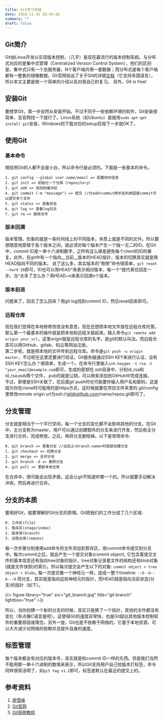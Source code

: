 ```yaml
---
title: Git学习总结
date: 2018-11-25 20:54:42
summary: ""
draft: false 
---
```

## Git简介

Git由Linus开发以实现版本控制，（几乎）是现在最流行的版本控制系统。与分布式对应的是集中式管理（Centralized Version Control System），他们的区别是，集中式只有一个总服务器，N个客户端共用一套数据；而分布式是每个客户端都有一整套的镜像数据。Git官网给出了关于Git的详细[文档](https://git-scm.com/doc)（它支持多国语言），所以本文主要是做一个简单的介绍以及对我自己的复习。
另外，Git is free!

## 安装Git

要想学Git，第一步自然从安装开始。不过不同于一些依赖环境的软件，Git安装很简单，去官网找一下就行了。Linux系统（如Ubuntu）直接用`sudo apt-get install git`安装，Windows则下载对应的setup狂按下一步就OK了。

## 使用Git

### 基本命令

相信用Git的人都不会是小白，所以命令行是必须的。下面是一些基本的命令。

```git
1. git config --global user.name/email => 配置你的信息
2. git init => 初始化一个仓库（repository）
3. git add => 添加到缓冲区
4. git commit (-m "message") => 提交 //分add+commit两步走的原因是commit可以提交多个文件
5. git status => 查看状态
6. git log => 查看log日志
7. git rm => 删除文件
```

### 版本回溯

版本管理，形象的就是一条时间线上的不同版本，本质上就是不同的文件。所以要想随意地穿梭于各个版本之间，就必须对每个版本产生一个独一无二的ID。在Git中，commit ID是一串十六进制数字，之所有这么做是避免每个client的ID的重复。此外，在git中有一个指向__当前__版本的HEAD指针，版本的切换其实就是用HEAD指向不同的版本。
说了这么多，其实版本的“倒带”命令很简单，`git reset --hard ID`即可，ID也可以用HEAD^来表示相对版本，每一个^就代表往回走一步。当^太多了怎么办？用HEAD~n来表示回溯n个版本。

### 版本前进

问题来了，回去了怎么回来？用git log找到commit ID，然后reset回来即可。

### 远程仓库

现在我们觉得在本地修修改改没有意思，现在还想把本地文件放在远程仓库托管。  
那么第一个最基本的操作就是把本地和远程关联起来。输入命令`git remote add origin your_url`，这里origin就是远程仓库的名字，是git的默认叫法。而远程仓库可以用GitHub、gitlab、码云等网站注册。  
第二步呢，就是把本地的文件传到远程仓库。命令是`git push -u origin master`，不过呢在这里还要进行验证，Git服务器通过SSH KEY来进行认证，没有SSH KEY怎么办？很简单，生成一个。在命令行里输入`ssh-keygen -t rsa -C "your_email@example.com`即可，生成的密钥在.ssh目录中，分别id_rsa和id_rsa.pub两个文件，.pub的就是公钥，可以用来添加到GitHub中完成连接。  
不过，即便是SSH关联了，在后面git push时也可能要你输入用户名和密码，这是因为你在clone时可能用的是https方式，这时候就要在项目文件夹里的.git/config里修改remote origin url为ssh://git@github.com/name/repos.git即可了。

## 分支管理

分支就是相当于一个平行空间，每一个分支的变化都不会影响其他的分支。在Git中，主分支称为master，用户可以通过创建额外的分支来进行开发，然后和主分支进行合并，完成修改，之后，再将分支删除掉。以下是常用命令:

``` git
0. git branch => 查看分支 //当加上<branch.name>时就是创建分支
1. git checkout => 切换分支
2. git merge => 合并分支
3. git branch -d => 删除分支
4. git pull => 更新本地仓库
```

在合并中，很可能会出现矛盾，这会让git不知道听哪一个的。所以就要手动解决冲突，然后再进行合并。

## 分支的本质

要用好Git，就要理解好Git分支的原理。Git把我们的工作分成了几个区域:

```shell
0. 工作区(file)
1. 暂存区(stage/index)
2. 版本库(branch)
3. 远程仓库(remote)
```

每一次步骤分别使用add命令将文件添加到暂存区，用commit命令提交到分支中。每次commit之后，就会产生一个提交对象(commit object), 它包含着提交文件的基本信息还有指向tree对象的指针，tree对象记录着文件的结构还有blob对象(就是文件快照)的索引。所以每次提交会产生以下的对象:
`commit object > tree object > blobs`,
每一次提交像一个神经元一样，连成一整个timeline:
`--O--O--O---O`
而分支，其实就是指向这些神经元的指针，而HEAD就是指向当前状态(分支)的指针（如下）。  

{{< figure library="true" src="git_branch.jpg" title="git branch" lightbox="true" >}}

所以，当你创建一个新的分支的时候，其实只是换了一个指针，其他的文件都没有变化（有点像C语言是吧）。这使得Git的速度非常快，也是Git超出其他版本控制软件的重要原因或理念。另外一提，Git也是不依赖于网络的，它基于本地资源，可以大大减少对网络的依赖并且提升自身的速度。

## 标签管理

每个版本都会有对应的版本号，其实就是和commit ID一样的东西。但是我们当然不能用那一串十六进制的数值来表示，所以Git支持用户自己给版本打标签，命令同样很简洁明了，如`git tag v1.2`即可，标签是默认在最近的提交上的。

## 参考资料

1. [廖雪峰](https://www.liaoxuefeng.com/wiki/896043488029600)
2. [Git官网](https://git-scm.com/doc)
3. [Git简明教程](http://rogerdudler.github.io/git-guide/index.zh.html)
